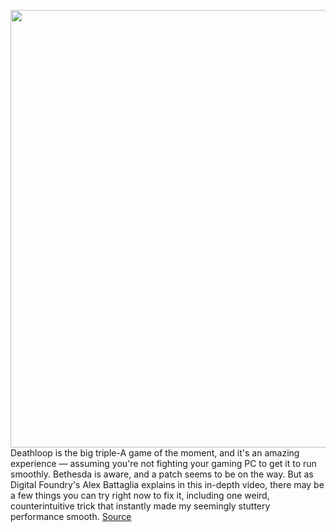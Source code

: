 <img src='https://cdn.vox-cdn.com/thumbor/9aiULfTBv7dgEixBhZbwbTk735o=/0x0:1594x900/1200x0/filters:focal(0x0:1594x900):no_upscale()/cdn.vox-cdn.com/uploads/chorus_asset/file/22865395/deathloop_fps_limiter.jpg' width='700px' /><br/>
Deathloop is the big triple-A game of the moment, and it's an amazing experience — assuming you're not fighting your gaming PC to get it to run smoothly. Bethesda is aware, and a patch seems to be on the way. But as Digital Foundry's Alex Battaglia explains in this in-depth video, there may be a few things you can try right now to fix it, including one weird, counterintuitive trick that instantly made my seemingly stuttery performance smooth.
<a href='https://www.theverge.com/2021/9/20/22684588/deathloop-stutter-pc-game-nvidia-amd-rtx-vrr-gsync-vsync-fps-framerate'> Source <a/>